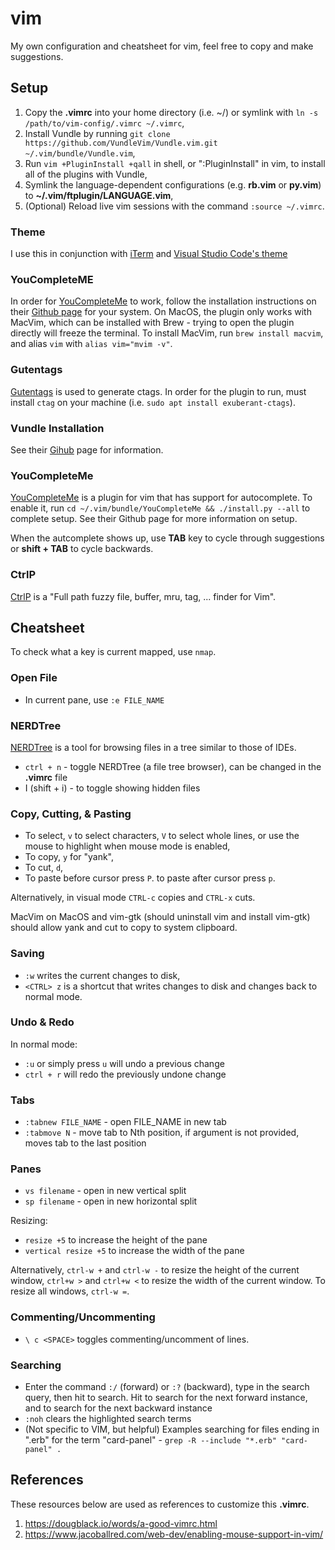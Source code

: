 # vim

My own configuration and cheatsheet for vim, feel free to copy and make suggestions.

## Setup

1.  Copy the **.vimrc** into your home directory (i.e. ~/) or symlink with `ln -s /path/to/vim-config/.vimrc ~/.vimrc`,
2.  Install Vundle by running `git clone https://github.com/VundleVim/Vundle.vim.git ~/.vim/bundle/Vundle.vim`,
3.  Run `vim +PluginInstall +qall` in shell, or ":PluginInstall" in vim, to install all of the plugins with Vundle, 
4.  Symlink the language-dependent configurations (e.g. **rb.vim** or **py.vim**) to **~/.vim/ftplugin/LANGUAGE.vim**,
5.  (Optional) Reload live vim sessions with the command `:source ~/.vimrc`.

### Theme

I use this in conjunction with [iTerm](https://iterm2.com) and [Visual Studio Code's theme](https://github.com/tallpants/vscode-theme-iterm2) 

### YouCompleteME

In order for [YouCompleteMe](https://github.com/ycm-core/YouCompleteMe) to work, follow the installation instructions on their [Github page](https://github.com/ycm-core/YouCompleteMe#installation) for your system. On MacOS, the plugin only works with MacVim, which can be installed with Brew - trying to open the plugin directly will freeze the terminal. To install MacVim, run `brew install macvim`, and alias `vim` with `alias vim="mvim -v"`.

### Gutentags

[Gutentags](https://github.com/ludovicchabant/vim-gutentags) is used to generate ctags. In order for the plugin to run, must install `ctag` on your machine (i.e. `sudo apt install exuberant-ctags`).

### Vundle Installation

  See their [Gihub](https://github.com/VundleVim/Vundle.vim#quick-start) page for information.

### YouCompleteMe

  [YouCompleteMe](https://github.com/ycm-core/YouCompleteMe) is a plugin for vim that has support for autocomplete. To enable it, run `cd ~/.vim/bundle/YouCompleteMe && ./install.py --all` to complete setup. See their Github page for more information on setup.

  When the autcomplete shows up, use **TAB** key to cycle through suggestions or **shift + TAB** to cycle backwards.

### CtrlP

  [CtrlP](https://github.com/ctrlpvim/ctrlp.vim) is a "Full path fuzzy file, buffer, mru, tag, ... finder for Vim".

## Cheatsheet

To check what a key is current mapped, use `nmap`.

### Open File

-   In current pane, use `:e FILE_NAME`

### NERDTree

  [NERDTree](https://github.com/preservim/nerdtree) is a tool for browsing files in a tree similar to those of IDEs.

-   `ctrl + n` - toggle NERDTree (a file tree browser), can be changed in the **.vimrc** file
-   I (shift + i) - to toggle showing hidden files

### Copy, Cutting, & Pasting

-   To select, `v` to select characters, `V` to select whole lines, or use the mouse to highlight when mouse mode is enabled,
-   To copy, `y` for "yank",
-   To cut, `d`,
-   To paste before cursor press `P`. to paste after cursor press `p`.

Alternatively, in visual mode `CTRL-c` copies and `CTRL-x` cuts.

MacVim on MacOS and vim-gtk (should uninstall vim and install vim-gtk) should allow yank and cut to copy to system clipboard.

### Saving

-   `:w` writes the current changes to disk,
-   `<CTRL> z` is a shortcut that writes changes to disk and changes back to normal mode.

### Undo & Redo

  In normal mode:

-   `:u` or simply press `u` will undo a previous change
-   `ctrl + r` will redo the previously undone change

### Tabs

-   `:tabnew FILE_NAME` - open FILE_NAME in new tab
-   `:tabmove N` - move tab to Nth position, if argument is not provided, moves tab to the last position

### Panes

-   `vs filename` - open in new vertical split
-   `sp filename` - open in new horizontal split

Resizing:

-   `resize +5` to increase the height of the pane
-   `vertical resize +5` to increase the width of the pane

Alternatively, `ctrl-w +` and `ctrl-w -` to resize the height of the current window, `ctrl+w >` and `ctrl+w <` to resize the width of the current window. To resize all windows, `ctrl-w =`.

### Commenting/Uncommenting

-   `\ c <SPACE>` toggles commenting/uncomment of lines.

### Searching

-   Enter the command `:/` (forward) or `:?` (backward), type in the search query, then hit <ENTER> to search. Hit <n> to search for the next forward instance, and <N> to search for the next backward instance
-   `:noh` clears the highlighted search terms
-   (Not specific to VIM, but helpful) Examples searching for files ending in ".erb" for the term "card-panel" - `grep -R --include "*.erb" "card-panel" .`

## References

  These resources below are used as references to customize this **.vimrc**.

1.  <https://dougblack.io/words/a-good-vimrc.html>
2.  <https://www.jacoballred.com/web-dev/enabling-mouse-support-in-vim/>
